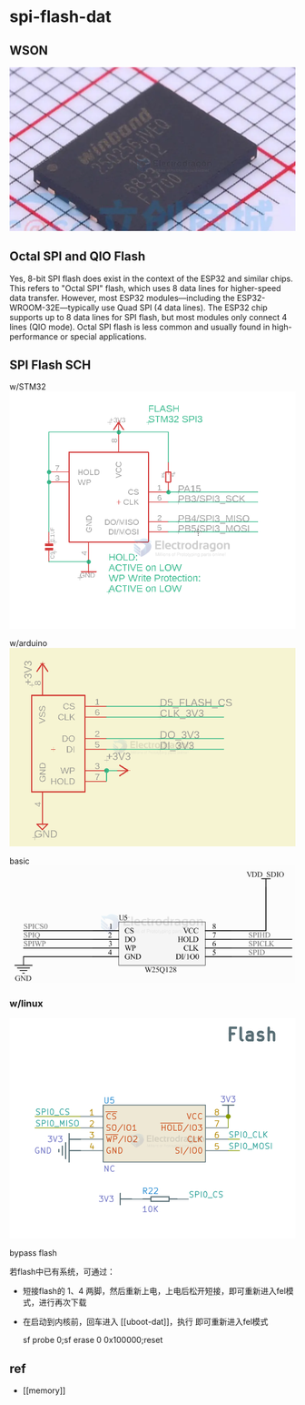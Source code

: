 

# spi-flash-dat


## WSON 

![](2025-07-14-01-14-33.png)

## Octal SPI and QIO Flash 

Yes, 8-bit SPI flash does exist in the context of the ESP32 and similar chips. This refers to "Octal SPI" flash, which uses 8 data lines for higher-speed data transfer. However, most ESP32 modules—including the ESP32-WROOM-32E—typically use Quad SPI (4 data lines). The ESP32 chip supports up to 8 data lines for SPI flash, but most modules only connect 4 lines (QIO mode). Octal SPI flash is less common and usually found in high-performance or special applications.



## SPI Flash SCH

w/STM32
![](2024-01-13-17-38-48.png)

w/arduino
![](2025-01-16-19-51-20.png)

basic 
![](2024-12-26-15-22-43.png)

### w/linux 

![](2025-07-16-12-33-43.png)

bypass flash 

若flash中已有系统，可通过：

- 短接flash的 1、4 两脚，然后重新上电，上电后松开短接，即可重新进入fel模式，进行再次下载
- 在启动到内核前，回车进入 [[uboot-dat]]，执行 即可重新进入fel模式

    sf probe 0;sf erase 0 0x100000;reset
    


## ref 

- [[memory]]